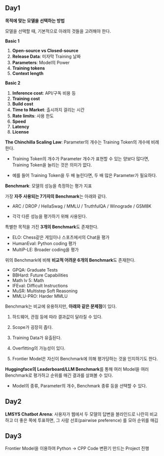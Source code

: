 ## Day1

**목적에 맞는 모델을 선택하는 방법**

모델을 선택할 때, 기본적으로 아래의 것들을 고려해야 한다.

**Basic 1**

1. **Open-source vs Closed-source**
2. **Release Data**: 미자막 Training 날짜
3. **Parameters**: Model의 Power
4. **Training tokens**
5. **Context length**

**Basic 2**

1. **Inference cost**: API/구독 비용 등
2. **Training cost**
3. **Build cost**
4. **Time to Market**: 출시까지 걸리는 시간
5. **Rate limits**: 사용 한도
6. **Speed**
7. **Latency**
8. **License**

**The Chinchilla Scaling Law**: Parameter의 개수는 Training Token의 개수에 비례한다.

- Training Token의 개수가 Parameter 개수가 표현할 수 있는 양보다 많다면, Training Token을 늘리는 것은 의미가 없다.

- 예를 들어 Training Token을 두 배 늘린다면, 두 배 많은 Parameter가 필요하다.

**Benchmark**: 모델의 성능을 측정하는 평가 지표

가장 **자주 사용되는 7가자의 Benchmark**는 아래와 같다.

- ARC / DROP / HellaSwag / MMLU / TruthfulQA / Winograde / GSM8K

- 각각 다른 성능을 평가하기 위해 사용된다.

특별한 목적을 가진 **3개의 Benchmark**도 존재한다.

- ELO: Chess같은 게임이나 스포츠에서의 Chat을 평가
- HumanEval: Python coding 평가
- MultiP-LE: Broader coding을 평가

위의 Benchmark에 비해 **비교적 어려운 6개의 Benchmark**도 존재한다.

- GPQA: Graduate Tests
- BBHard: Future Capabilities
- Math lv 5: Math
- IFEval: Difficult Instructions
- MuSR: Multistep Soft Reasoning
- MMLU-PRO: Harder MMLU

Benchmark는 비교에 유용하지만, **아래와 같은 문제점**이 있다.

1. 하드웨어, 관점 등에 따라 결과값이 달라질 수 있다.

2. Scope가 굉장히 좁다.

3. Training Data가 유출된다.

4. Overfitting의 가능성이 있다.

5. Frontier Model은 자신이 Benchmark에 의해 평가당하는 것을 인지하기도 한다.

**Huggingface의 Leaderboard/LLM Benchmark**를 통해 여러 Model을 여러 Benchmark로 평가하고 순위를 매긴 결과를 살펴볼 수 있다.

- Model의 종류, Parameter의 개수, Benchmark 종류 등을 선택할 수 있다.

## Day2

**LMSYS Chatbot Arena**: 사용자가 웹에서 두 모델의 답변을 블라인드로 나란히 비교하고 더 좋은 쪽에 투표하면, 그 사람 선호(pairwise preference) 를 모아 순위를 매김

## Day3

Frontier Model을 이용하여 Python -> CPP Code 변환기 만드는 Project 진행
